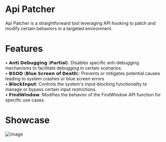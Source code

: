 # Api Patcher
Api Patcher is a straightforward tool leveraging API hooking to patch and modify certain behaviors in a targeted environment.

# Features
• 𝗔𝗻𝘁𝗶 𝗗𝗲𝗯𝘂𝗴𝗴𝗶𝗻𝗴 (𝗣𝗮𝗿𝘁𝗶𝗮𝗹): Disables specific anti-debugging mechanisms to facilitate debugging in certain scenarios.<br />
• 𝗕𝗦𝗢𝗗 (𝗕𝗹𝘂𝗲 𝗦𝗰𝗿𝗲𝗲𝗻 𝗼𝗳 𝗗𝗲𝗮𝘁𝗵): Prevents or mitigates potential causes leading to system crashes or blue screen errors <br />
• 𝗕𝗹𝗼𝗰𝗸𝗜𝗻𝗽𝘂𝘁: Controls the system's input-blocking functionality to manage or bypass certain input restrictions.<br />
• 𝗙𝗶𝗻𝗱𝗪𝗶𝗻𝗱𝗼𝘄: Modifies the behavior of the FindWindow API function for specific use cases.<br />

# Showcase
![image](https://github.com/idkhidden/Memory-Patcher/assets/91305428/81cdf59a-a74e-4297-b62c-0b3b64655d21)

